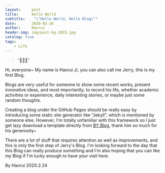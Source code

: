```yaml
---
layout:     post
title:      Hello World
subtitle:    "\"Hello World, Hello Blog\""
date:       2020-02-26
author:     Haorui
header-img: img/post-bg-2015.jpg
catalog: true
tags:
    - Life
---
```


> “🙉🙉🙉”


Hi, everyone~ My name is Haorui Ji, you can also call me Jerry, this is my first Blog. 

Blogs are very useful for someone to show some recent works, present innovative ideas, and most importantly, to record his life, whether academic activities or experience, daily interesting stories, or maybe just some random thoughts.

Creating a blog under the GitHub Pages should be really easy by introducing some static site generator like “Jekyll”, which is mentioned by someone else. However, I'm totally unfamiliar with this framework so I just get lazy download a template directly from [BY Blog](https://github.com/qiubaiying/qiubaiying.github.io), thank him so much for his generosity~

There are a lot of stuff that requires attention as well as  improvements, and this is only the first step of Jerry's Blog. I'm looking forward to the day that this Blog can really produce something and I'm also hoping that you can like my Blog if I'm lucky enough to have your visit here.

By Haorui
2020.2.24
